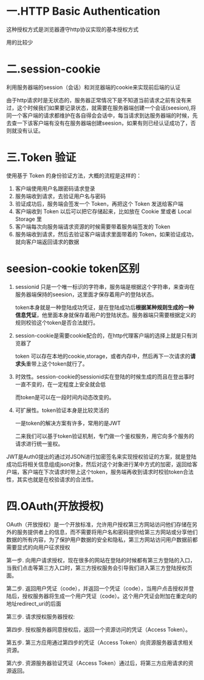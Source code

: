 # 一.HTTP Basic Authentication

   这种授权方式是浏览器遵守http协议实现的基本授权方式

  用的比较少



# 二.session-cookie

利用服务器端的session（会话）和浏览器端的cookie来实现前后端的认证

由于http请求时是无状态的，服务器正常情况下是不知道当前请求之前有没有来过，这个时候我们如果要记录状态，就需要在服务器端创建一个会话(seesion),将同一个客户端的请求都维护在各自得会会话中，每当请求到达服务器端的时候，先去查一下该客户端有没有在服务器端创建seesion，如果有则已经认证成功了，否则就没有认证。



# 三.Token 验证

使用基于 Token 的身份验证方法，大概的流程是这样的：

  1. 客户端使用用户名跟密码请求登录
  2. 服务端收到请求，去验证用户名与密码
  3. 验证成功后，服务端会签发一个 Token，再把这个 Token 发送给客户端
  4. 客户端收到 Token 以后可以把它存储起来，比如放在 Cookie 里或者 Local Storage 里
  5. 客户端每次向服务端请求资源的时候需要带着服务端签发的 Token
  6. 服务端收到请求，然后去验证客户端请求里面带着的 Token，如果验证成功，就向客户端返回请求的数据



# seesion-cookie token区别

  1. sessionid 只是一个唯一标识的字符串，服务端是根据这个字符串，来查询在服务器端保持的seesion，这里面才保存着用户的登陆状态。

     token本身就是一种登陆成功凭证，是在登陆成功后**根据某种规则生成的一种信息凭证**，他里面本身就保存着用户的登陆状态。服务器端只需要根据定义的规则校验这个token是否合法就行。

  2. session-cookie是需要cookie配合的，在http代理客户端的选择上就是只有浏览器了

     token 可以存在本地的cookie,storage，或者内存中，然后再下一次请求的**请求头**重带上这个token就行了。

   3. 时效性。session-cookie的sessionid实在登陆的时候生成的而且在登出事时一直不变的，在一定程度上安全就会低

      而token是可以在一段时间内动态改变的。

   4. 可扩展性。token验证本身是比较灵活的

      一是token的解决方案有许多，常用的是JWT

      二来我们可以基于token验证机制，专门做一个鉴权服务，用它向多个服务的请求进行统一鉴权。



 JWT是Auth0提出的通过对JSON进行加密签名来实现授权验证的方案，就是登陆成功后将相关信息组成json对象，然后对这个对象进行某中方式的加密，返回给客户端，客户端在下次请求时带上这个token，服务端再收到请求时校验token合法性，其实也就是在校验请求的合法性。


# 四.OAuth(开放授权)

OAuth（开放授权）是一个开放标准，允许用户授权第三方网站访问他们存储在另外的服务提供者上的信息，而不需要将用户名和密码提供给第三方网站或分享他们数据的所有内容，为了保护用户数据的安全和隐私，第三方网站访问用户数据前都需要显式的向用户征求授权


第一步. 向用户请求授权，现在很多的网站在登陆的时候都有第三方登陆的入口，当我们点击等第三方入口时，第三方授权服务会引导我们进入第三方登陆授权页面。


第二步. 返回用户凭证（code），并返回一个凭证（code），当用户点击授权并登陆后，授权服务器将生成一个用户凭证（code）。这个用户凭证会附加在重定向的地址redirect_uri的后面


第三步. 请求授权服务器授权:


第四步. 授权服务器同意授权后，返回一个资源访问的凭证（Access Token）。

第五步. 第三方应用通过第四步的凭证（Access Token）向资源服务器请求相关资源。

第六步. 资源服务器验证凭证（Access Token）通过后，将第三方应用请求的资源返回。


